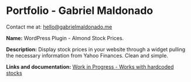 # Portfolio - Gabriel Maldonado
Contact me at: hello@gabrielmaldonado.me

**Name:** WordPress Plugin - Almond Stock Prices.

**Description:** Display stock prices in your website through a widget pulling the necessary information from Yahoo Finances. Clean and simple.

**Links and documentation:**
[Work in Progress - Works with hardcoded stocks](https://github.com/IAmGabrielMA/iamgabrielma.github.io/blob/master/almond-stock-prices.php)




